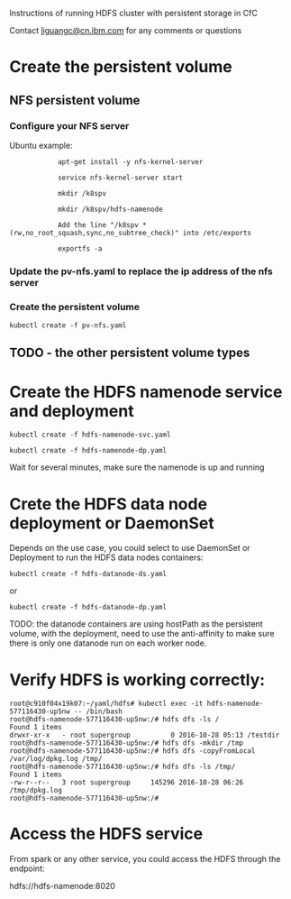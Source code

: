 Instructions of running HDFS cluster with persistent storage in CfC

Contact liguangc@cn.ibm.com for any comments or questions

# Create the persistent volume

## NFS persistent volume

### Configure your NFS server

Ubuntu example:

```
            apt-get install -y nfs-kernel-server

            service nfs-kernel-server start

            mkdir /k8spv

            mkdir /k8spv/hdfs-namenode

            Add the line "/k8spv *(rw,no_root_squash,sync,no_subtree_check)" into /etc/exports

            exportfs -a
```

### Update the pv-nfs.yaml to replace the ip address of the nfs server

### Create the persistent volume

```
kubectl create -f pv-nfs.yaml
```

## TODO - the other persistent volume types

# Create the HDFS namenode service and deployment

```
kubectl create -f hdfs-namenode-svc.yaml

kubectl create -f hdfs-namenode-dp.yaml
```

Wait for several minutes, make sure the namenode is up and running

# Crete the HDFS data node deployment or DaemonSet

Depends on the use case, you could select to use DaemonSet or Deployment to run the HDFS data nodes containers:

```
kubectl create -f hdfs-datanode-ds.yaml
```

or

```
kubectl create -f hdfs-datanode-dp.yaml
```

TODO: the datanode containers are using hostPath as the persistent volume, with the deployment, need to use the anti-affinity to make sure there is only one datanode run on each worker node.

# Verify HDFS is working correctly:

```
root@c910f04x19k07:~/yaml/hdfs# kubectl exec -it hdfs-namenode-577116430-up5nw -- /bin/bash
root@hdfs-namenode-577116430-up5nw:/# hdfs dfs -ls /
Found 1 items
drwxr-xr-x   - root supergroup          0 2016-10-28 05:13 /testdir
root@hdfs-namenode-577116430-up5nw:/# hdfs dfs -mkdir /tmp
root@hdfs-namenode-577116430-up5nw:/# hdfs dfs -copyFromLocal /var/log/dpkg.log /tmp/                  
root@hdfs-namenode-577116430-up5nw:/# hdfs dfs -ls /tmp/  
Found 1 items
-rw-r--r--   3 root supergroup     145296 2016-10-28 06:26 /tmp/dpkg.log
root@hdfs-namenode-577116430-up5nw:/# 
```

# Access the HDFS service

From spark or any other service, you could access the HDFS through the endpoint: 

hdfs://hdfs-namenode:8020
